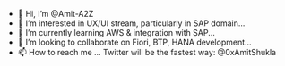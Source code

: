 - 👋 Hi, I’m @Amit-A2Z
- 👀 I’m interested in UX/UI stream, particularly in SAP domain...
- 🌱 I’m currently learning AWS & integration with SAP...
- 💞️ I’m looking to collaborate on Fiori, BTP, HANA development...
- 📫 How to reach me ... Twitter will be the fastest way: @0xAmitShukla

<!---
Amit-A2Z/Amit-A2Z is a ✨ special ✨ repository because its `README.md` (this file) appears on your GitHub profile.
You can click the Preview link to take a look at your changes.
--->
